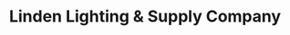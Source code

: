 ---
title: "Linden Lighting & Supply Company"
url: /zanesville/linden-lighting-and-supply-company/
shop: electrical
---